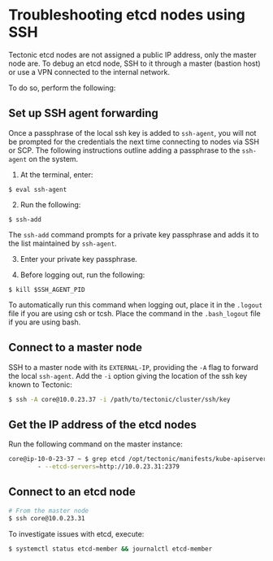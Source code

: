 # Troubleshooting etcd nodes using SSH

Tectonic etcd nodes are not assigned a public IP address, only the master node are. To debug an etcd node, SSH to it through a master (bastion host) or use a VPN connected to the internal network.

To do so, perform the following:

## Set up SSH agent forwarding

Once a passphrase of the local ssh key is added to `ssh-agent`, you will not be prompted for the credentials the next time connecting to nodes via SSH or SCP. The following instructions outline adding a passphrase to the `ssh-agent` on the system.

  1. At the terminal, enter:

  `$ eval ssh-agent`

  2. Run the following:

  `$ ssh-add`

  The `ssh-add` command prompts for a private key passphrase and adds it to the list maintained by `ssh-agent`.

  3. Enter your private key passphrase.

  4. Before logging out, run the following:

  `$ kill $SSH_AGENT_PID`

  To automatically run this command when logging out, place it in the `.logout` file if you are using csh or tcsh. Place the command in the `.bash_logout` file if you are using bash.

## Connect to a master node

SSH to a master node with its `EXTERNAL-IP`, providing the `-A` flag to forward the local `ssh-agent`. Add the `-i` option giving the location of the ssh key known to Tectonic:

```bash
$ ssh -A core@10.0.23.37 -i /path/to/tectonic/cluster/ssh/key
```

## Get the IP address of the etcd nodes

Run the following command on the master instance:

```sh
core@ip-10-0-23-37 ~ $ grep etcd /opt/tectonic/manifests/kube-apiserver.yaml 
        - --etcd-servers=http://10.0.23.31:2379
```

## Connect to an etcd node

```sh
# From the master node
$ ssh core@10.0.23.31
```

To investigate issues with etcd, execute:
```sh
$ systemctl status etcd-member && journalctl etcd-member
```
